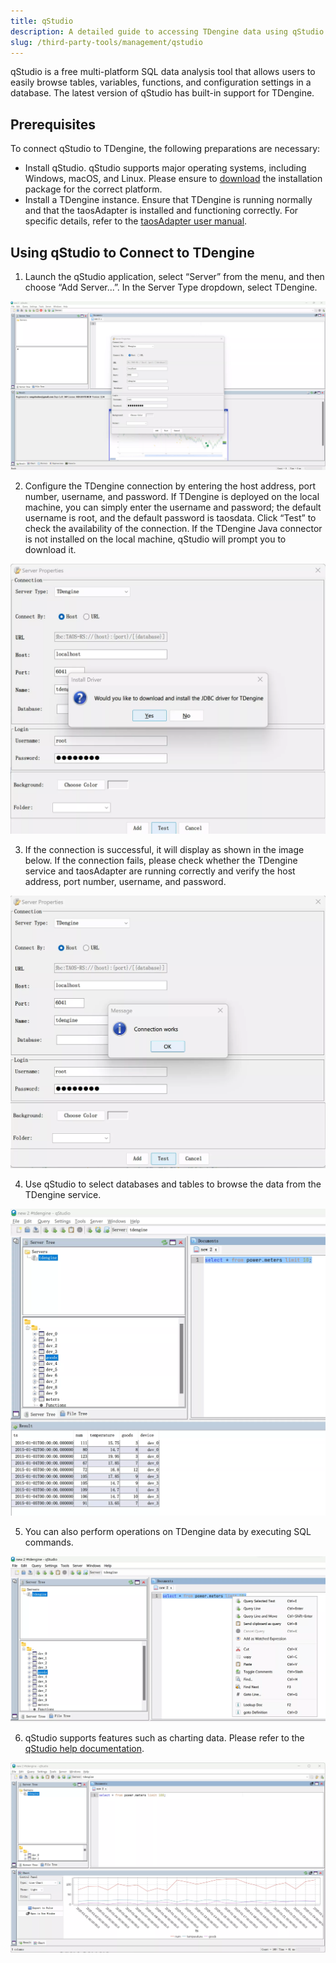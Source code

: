 ```yaml
---
title: qStudio
description: A detailed guide to accessing TDengine data using qStudio
slug: /third-party-tools/management/qstudio
---
```


qStudio is a free multi-platform SQL data analysis tool that allows users to easily browse tables, variables, functions, and configuration settings in a database. The latest version of qStudio has built-in support for TDengine.

## Prerequisites

To connect qStudio to TDengine, the following preparations are necessary:

- Install qStudio. qStudio supports major operating systems, including Windows, macOS, and Linux. Please ensure to [download](https://www.timestored.com/qstudio/download/) the installation package for the correct platform.
- Install a TDengine instance. Ensure that TDengine is running normally and that the taosAdapter is installed and functioning correctly. For specific details, refer to the [taosAdapter user manual](../../../tdengine-reference/components/taosadapter/).

## Using qStudio to Connect to TDengine

1. Launch the qStudio application, select “Server” from the menu, and then choose “Add Server...”. In the Server Type dropdown, select TDengine.

 ![qStudio Connect to TDengine](../../assets/qstudio-01.webp)

2. Configure the TDengine connection by entering the host address, port number, username, and password. If TDengine is deployed on the local machine, you can simply enter the username and password; the default username is root, and the default password is taosdata. Click “Test” to check the availability of the connection. If the TDengine Java connector is not installed on the local machine, qStudio will prompt you to download it.

 ![Download Java Connector](../../assets/qstudio-02.webp)

3. If the connection is successful, it will display as shown in the image below. If the connection fails, please check whether the TDengine service and taosAdapter are running correctly and verify the host address, port number, username, and password.

 ![Connection Successful](../../assets/qstudio-03.webp)

4. Use qStudio to select databases and tables to browse the data from the TDengine service.

 ![qStudio Browse TDengine Data](../../assets/qstudio-04.webp)

5. You can also perform operations on TDengine data by executing SQL commands.

 ![qStudio SQL Command](../../assets/qstudio-05.webp)

6. qStudio supports features such as charting data. Please refer to the [qStudio help documentation](https://www.timestored.com/qstudio/help).

 ![qStudio Chart Functionality](../../assets/qstudio-06.webp)
